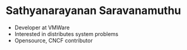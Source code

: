 # Sathyanarayanan Saravanamuthu

- Developer at VMWare
- Interested in distributes system problems
- Opensource, CNCF contributor